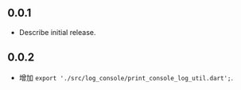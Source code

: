 ## 0.0.1

* Describe initial release.


## 0.0.2

* 增加 `export './src/log_console/print_console_log_util.dart';`.
